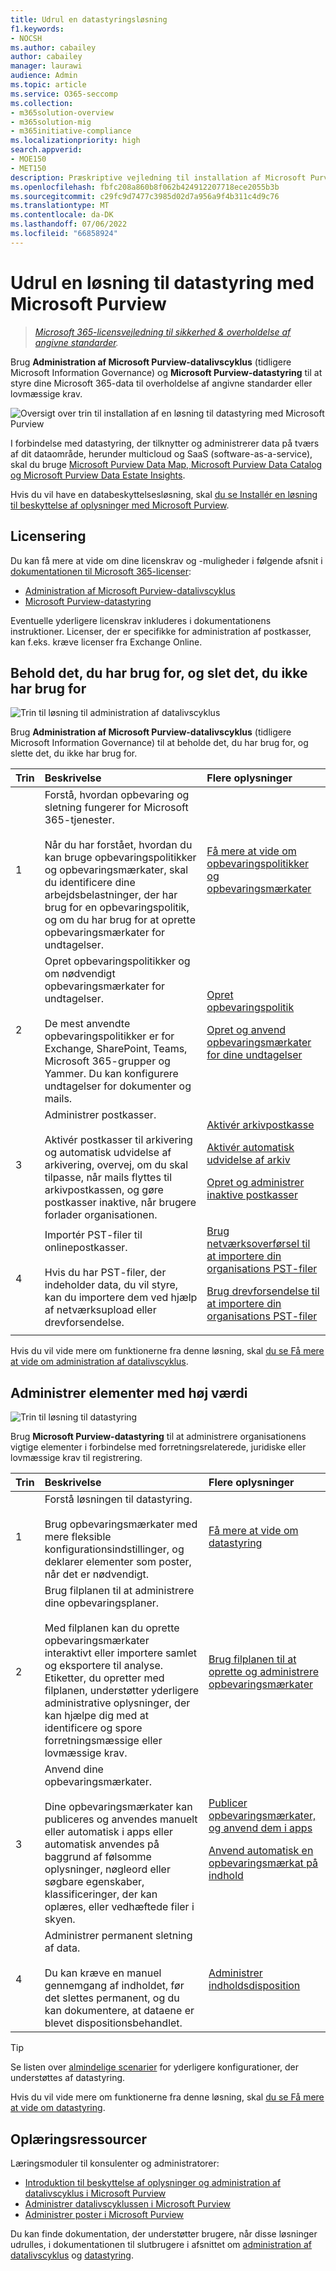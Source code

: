 ```yaml
---
title: Udrul en datastyringsløsning
f1.keywords:
- NOCSH
ms.author: cabailey
author: cabailey
manager: laurawi
audience: Admin
ms.topic: article
ms.service: O365-seccomp
ms.collection:
- m365solution-overview
- m365solution-mig
- m365initiative-compliance
ms.localizationpriority: high
search.appverid:
- MOE150
- MET150
description: Præskriptive vejledning til installation af Microsoft Purview, så din organisation kan styre dine data i forhold til overholdelse af angivne standarder eller lovmæssige krav.
ms.openlocfilehash: fbfc208a860b8f062b424912207718ece2055b3b
ms.sourcegitcommit: c29fc9d7477c3985d02d7a956a9f4b311c4d9c76
ms.translationtype: MT
ms.contentlocale: da-DK
ms.lasthandoff: 07/06/2022
ms.locfileid: "66858924"
---
```

# <a name="deploy-a-data-governance-solution-with-microsoft-purview"></a>Udrul en løsning til datastyring med Microsoft Purview

>*[Microsoft 365-licensvejledning til sikkerhed & overholdelse af angivne standarder](/office365/servicedescriptions/microsoft-365-service-descriptions/microsoft-365-tenantlevel-services-licensing-guidance/microsoft-365-security-compliance-licensing-guidance).*

Brug **Administration af Microsoft Purview-datalivscyklus** (tidligere Microsoft Information Governance) og **Microsoft Purview-datastyring** til at styre dine Microsoft 365-data til overholdelse af angivne standarder eller lovmæssige krav.

![Oversigt over trin til installation af en løsning til datastyring med Microsoft Purview](../media/data-governance-solution-overview.png)

I forbindelse med datastyring, der tilknytter og administrerer data på tværs af dit dataområde, herunder multicloud og SaaS (software-as-a-service), skal du bruge [Microsoft Purview Data Map, Microsoft Purview Data Catalog og Microsoft Purview Data Estate Insights](/azure/purview/overview).

Hvis du vil have en databeskyttelsesløsning, skal [du se Installér en løsning til beskyttelse af oplysninger med Microsoft Purview](information-protection-solution.md).

## <a name="licensing"></a>Licensering

Du kan få mere at vide om dine licenskrav og -muligheder i følgende afsnit i [dokumentationen til Microsoft 365-licenser](/office365/servicedescriptions/microsoft-365-service-descriptions/microsoft-365-tenantlevel-services-licensing-guidance/microsoft-365-security-compliance-licensing-guidance): 
- [Administration af Microsoft Purview-datalivscyklus](/office365/servicedescriptions/microsoft-365-service-descriptions/microsoft-365-tenantlevel-services-licensing-guidance/microsoft-365-security-compliance-licensing-guidance#microsoft-purview-data-lifecycle-management)
- [Microsoft Purview-datastyring](/office365/servicedescriptions/microsoft-365-service-descriptions/microsoft-365-tenantlevel-services-licensing-guidance/microsoft-365-security-compliance-licensing-guidance#microsoft-purview-records-management)

Eventuelle yderligere licenskrav inkluderes i dokumentationens instruktioner. Licenser, der er specifikke for administration af postkasser, kan f.eks. kræve licenser fra Exchange Online.

## <a name="keep-what-you-need-and-delete-what-you-dont"></a>Behold det, du har brug for, og slet det, du ikke har brug for

![Trin til løsning til administration af datalivscyklus](../media/data-lifecycle-management-solution.png)

Brug **Administration af Microsoft Purview-datalivscyklus** (tidligere Microsoft Information Governance) til at beholde det, du har brug for, og slette det, du ikke har brug for.

|Trin|Beskrivelse|Flere oplysninger|
|:---|:----------|:---------------|
|1| Forstå, hvordan opbevaring og sletning fungerer for Microsoft 365-tjenester. <br /><br /> Når du har forstået, hvordan du kan bruge opbevaringspolitikker og opbevaringsmærkater, skal du identificere dine arbejdsbelastninger, der har brug for en opbevaringspolitik, og om du har brug for at oprette opbevaringsmærkater for undtagelser. | [Få mere at vide om opbevaringspolitikker og opbevaringsmærkater](retention.md)|
|2| Opret opbevaringspolitikker og om nødvendigt opbevaringsmærkater for undtagelser. <br /><br /> De mest anvendte opbevaringspolitikker er for Exchange, SharePoint, Teams, Microsoft 365-grupper og Yammer. Du kan konfigurere undtagelser for dokumenter og mails. | [Opret opbevaringspolitik](create-retention-policies.md) <p> [Opret og anvend opbevaringsmærkater for dine undtagelser](create-retention-labels-information-governance.md)|
|3| Administrer postkasser. <br /><br /> Aktivér postkasser til arkivering og automatisk udvidelse af arkivering, overvej, om du skal tilpasse, når mails flyttes til arkivpostkassen, og gøre postkasser inaktive, når brugere forlader organisationen.| [Aktivér arkivpostkasse](enable-archive-mailboxes.md) <p> [Aktivér automatisk udvidelse af arkiv](enable-autoexpanding-archiving.md) <p> [Opret og administrer inaktive postkasser](create-and-manage-inactive-mailboxes.md)|
|4| Importér PST-filer til onlinepostkasser.  <br /><br /> Hvis du har PST-filer, der indeholder data, du vil styre, kan du importere dem ved hjælp af netværksupload eller drevforsendelse.| [Brug netværksoverførsel til at importere din organisations PST-filer](use-network-upload-to-import-pst-files.md) <p> [Brug drevforsendelse til at importere din organisations PST-filer](use-drive-shipping-to-import-pst-files-to-office-365.md)|

Hvis du vil vide mere om funktionerne fra denne løsning, skal [du se Få mere at vide om administration af datalivscyklus](information-governance.md).

## <a name="manage-high-value-items"></a>Administrer elementer med høj værdi

![Trin til løsning til datastyring](../media/records-management-solution.png)

Brug **Microsoft Purview-datastyring** til at administrere organisationens vigtige elementer i forbindelse med forretningsrelaterede, juridiske eller lovmæssige krav til registrering.

|Trin|Beskrivelse|Flere oplysninger|
|:---|:----------|:---------------|
|1| Forstå løsningen til datastyring. <br /><br /> Brug opbevaringsmærkater med mere fleksible konfigurationsindstillinger, og deklarer elementer som poster, når det er nødvendigt. | [Få mere at vide om datastyring](records-management.md)|
|2| Brug filplanen til at administrere dine opbevaringsplaner. <br /><br /> Med filplanen kan du oprette opbevaringsmærkater interaktivt eller importere samlet og eksportere til analyse. Etiketter, du opretter med filplanen, understøtter yderligere administrative oplysninger, der kan hjælpe dig med at identificere og spore forretningsmæssige eller lovmæssige krav. | [Brug filplanen til at oprette og administrere opbevaringsmærkater](file-plan-manager.md)|
|3| Anvend dine opbevaringsmærkater. <br /><br /> Dine opbevaringsmærkater kan publiceres og anvendes manuelt eller automatisk i apps eller automatisk anvendes på baggrund af følsomme oplysninger, nøgleord eller søgbare egenskaber, klassificeringer, der kan oplæres, eller vedhæftede filer i skyen. |[Publicer opbevaringsmærkater, og anvend dem i apps](create-apply-retention-labels.md) <p> [Anvend automatisk en opbevaringsmærkat på indhold](apply-retention-labels-automatically.md)|
|4| Administrer permanent sletning af data. <br /><br /> Du kan kræve en manuel gennemgang af indholdet, før det slettes permanent, og du kan dokumentere, at dataene er blevet dispositionsbehandlet. |[Administrer indholdsdisposition](disposition.md)|

> [!TIP]
> Se listen over [almindelige scenarier](get-started-with-records-management.md#common-scenarios) for yderligere konfigurationer, der understøttes af datastyring.

Hvis du vil vide mere om funktionerne fra denne løsning, skal [du se Få mere at vide om datastyring](records-management.md).

## <a name="training-resources"></a>Oplæringsressourcer

Læringsmoduler til konsulenter og administratorer:

- [Introduktion til beskyttelse af oplysninger og administration af datalivscyklus i Microsoft Purview](/learn/modules/m365-compliance-information-governance)
- [Administrer datalivscyklussen i Microsoft Purview](/learn/modules/m365-compliance-information-govern-information/)
- [Administrer poster i Microsoft Purview](/learn/modules/m365-compliance-information-manage-records/)

Du kan finde dokumentation, der understøtter brugere, når disse løsninger udrulles, i dokumentationen til slutbrugere i afsnittet om [administration af datalivscyklus](get-started-with-information-governance.md#end-user-documentation) og [datastyring](get-started-with-records-management.md#end-user-documentation).